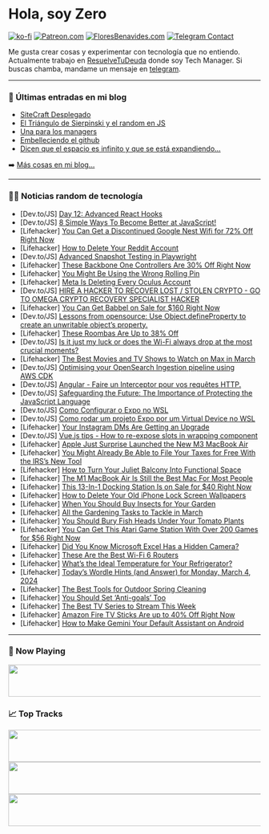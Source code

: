 # Hola, soy Zero

[![ko-fi](https://ko-fi.com/img/githubbutton_sm.svg)](https://ko-fi.com/J3J4N0LUK)
[![Patreon.com](https://img.shields.io/endpoint.svg?url=https%3A%2F%2Fshieldsio-patreon.vercel.app%2Fapi%3Fusername%3Dzerodragon%26type%3Dpatrons&style=for-the-badge)](https://patreon.com/zerodragon)
[![FloresBenavides.com](https://img.shields.io/website?down_message=oops&label=MiBlog&style=for-the-badge&up_message=online&url=https%3A%2F%2Ffloresbenavides.com)](https://floresbenavides.com)
[![Telegram Contact](https://img.shields.io/badge/escr%C3%ADbeme-ZeroDragon-%2326A5E4?style=for-the-badge&logo=telegram)](https://t.me/zerodragon)

Me gusta crear cosas y experimentar con tecnología que no entiendo.
Actualmente trabajo en [ResuelveTuDeuda](http://github.com/resuelve) donde soy Tech Manager.
Si buscas chamba, mandame un mensaje en [telegram](https://t.me/zerodragon).

---

### 📕 Últimas entradas en mi blog
<!-- BLOG-POST-LIST:START -->
- [SiteCraft Desplegado](https://floresbenavides.com/sitecraft-desplegado/)
- [El Triángulo de Sierpinski y el random en JS](https://floresbenavides.com/el-triangulo-de-sierpinski-y-el-random-en-js/)
- [Una para los managers](https://floresbenavides.com/una-para-los-managers/)
- [Embelleciendo el github](https://floresbenavides.com/embelleciendo-el-github/)
- [Dicen que el espacio es infinito y que se está expandiendo…](https://floresbenavides.com/dicen-que-el-espacio-es-infinito-y-que-se-esta-expandiendo/)
<!-- BLOG-POST-LIST:END -->

➡️ [Más cosas en mi blog...](https://floresbenavides.com)

---

### 👨‍💻 Noticias random de tecnología
<!-- TECH-POSTS:START -->
- [Dev.to/JS] [Day 12: Advanced React Hooks](https://dev.to/pdhavalm/advanced-react-hooks-3i7l)
- [Dev.to/JS] [8 Simple Ways To Become Better at JavaScript!](https://dev.to/codeguage/8-simple-ways-to-become-better-at-javascript-3kk2)
- [Lifehacker] [You Can Get a Discontinued Google Nest Wifi for 72% Off Right Now](https://lifehacker.com/tech/the-google-nest-wifi-is-72-off-right-now-on-amazon)
- [Lifehacker] [How to Delete Your Reddit Account](https://lifehacker.com/tech/how-to-delete-your-reddit-account)
- [Dev.to/JS] [Advanced Snapshot Testing in Playwright](https://dev.to/mikestopcontinues/advanced-snapshot-testing-in-playwright-3pip)
- [Lifehacker] [These Backbone One Controllers Are 30% Off Right Now](https://lifehacker.com/entertainment/backbone-one-controller-deal)
- [Lifehacker] [You Might Be Using the Wrong Rolling Pin](https://lifehacker.com/food-drink/every-type-of-rolling-pin-and-when-to-use-them)
- [Lifehacker] [Meta Is Deleting Every Oculus Account](https://lifehacker.com/tech/meta-is-deleting-oculus-accounts-soon)
- [Dev.to/JS] [HIRE A HACKER TO RECOVER LOST / STOLEN CRYPTO - GO TO OMEGA CRYPTO RECOVERY SPECIALIST HACKER](https://dev.to/baywelli200/hire-a-hacker-to-recover-lost-stolen-crypto-go-to-omega-crypto-recovery-specialist-hacker-2amc)
- [Lifehacker] [You Can Get Babbel on Sale for $160 Right Now](https://lifehacker.com/babbel-sale)
- [Dev.to/JS] [Lessons from opensource: Use Object.defineProperty to create an unwritable object’s property.](https://dev.to/ramunarasinga/lessons-from-opensource-use-objectdefineproperty-to-create-an-unwritable-objects-property-1dkk)
- [Lifehacker] [These Roombas Are Up to 38% Off](https://lifehacker.com/home/these-roombas-are-up-to-38-percent-off)
- [Dev.to/JS] [Is it just my luck or does the Wi-Fi always drop at the most crucial moments?](https://dev.to/vivek09thakur/is-it-just-my-luck-or-does-the-wi-fi-always-drop-at-the-most-crucial-moments-22h0)
- [Lifehacker] [The Best Movies and TV Shows to Watch on Max in March](https://lifehacker.com/entertainment/best-movies-and-tv-shows-on-max)
- [Dev.to/JS] [Optimising your OpenSearch Ingestion pipeline using AWS CDK](https://dev.to/aws-builders/optimising-your-opensearch-ingestion-pipeline-using-aws-cdk-20dm)
- [Dev.to/JS] [Angular - Faire un Interceptor pour vos requêtes HTTP.](https://dev.to/theobourdel/angular-faire-un-interceptor-pour-vos-requetes-http-1kdj)
- [Dev.to/JS] [Safeguarding the Future: The Importance of Protecting the JavaScript Language](https://dev.to/professionalw0/safeguarding-the-future-the-importance-of-protecting-the-javascript-language-ia3)
- [Dev.to/JS] [Como Configurar o Expo no WSL](https://dev.to/devhat/como-configurar-o-expo-no-wsl-bo3)
- [Dev.to/JS] [Como rodar um projeto Expo por um Virtual Device no WSL](https://dev.to/devhat/como-rodar-um-projeto-expo-por-um-virtual-device-no-wsl-2i16)
- [Lifehacker] [Your Instagram DMs Are Getting an Upgrade](https://lifehacker.com/tech/new-instagram-dms-update)
- [Dev.to/JS] [Vue.js tips - How to re-expose slots in wrapping component](https://dev.to/aloisseckar/vuejs-tips-how-to-re-expose-slots-in-wrapping-component-1n1)
- [Lifehacker] [Apple Just Surprise Launched the New M3 MacBook Air](https://lifehacker.com/tech/apple-surprise-announces-m3-macbook-air)
- [Lifehacker] [You Might Already Be Able to File Your Taxes for Free With the IRS’s New Tool](https://lifehacker.com/money/do-taxes-for-free-irs-direct-file-program)
- [Lifehacker] [How to Turn Your Juliet Balcony Into Functional Space](https://lifehacker.com/home/how-to-use-a-juliet-balcony)
- [Lifehacker] [The M1 MacBook Air Is Still the Best Mac For Most People](https://lifehacker.com/tech/m1-macbook-air-is-best-mac)
- [Lifehacker] [This 13-In-1 Docking Station Is on Sale for $40 Right Now](https://lifehacker.com/13-in-1-docking-station-sale)
- [Lifehacker] [How to Delete Your Old iPhone Lock Screen Wallpapers](https://lifehacker.com/tech/how-to-delete-lock-screen-wallpapers-on-iphone)
- [Lifehacker] [When You Should Buy Insects for Your Garden](https://lifehacker.com/home/adding-insects-to-garden)
- [Lifehacker] [All the Gardening Tasks to Tackle in March](https://lifehacker.com/home/gardening-tasks-to-do-in-march)
- [Lifehacker] [You Should Bury Fish Heads Under Your Tomato Plants](https://lifehacker.com/home/how-to-grow-the-best-tomatoes)
- [Lifehacker] [You Can Get This Atari Game Station With Over 200 Games for $56 Right Now](https://lifehacker.com/entertainment/atari-game-station-sale)
- [Lifehacker] [Did You Know Microsoft Excel Has a Hidden Camera?](https://lifehacker.com/tech/microsoft-excel-has-a-hidden-camera)
- [Lifehacker] [These Are the Best Wi-Fi 6 Routers](https://lifehacker.com/tech/the-best-wi-fi-6-routers)
- [Lifehacker] [What’s the Ideal Temperature for Your Refrigerator?](https://lifehacker.com/what-temperature-should-you-keep-your-refrigerator-set-533534221)
- [Lifehacker] [Today’s Wordle Hints &lpar;and Answer&rpar; for Monday, March 4, 2024](https://lifehacker.com/entertainment/wordle-hint-answer-today)
- [Lifehacker] [The Best Tools for Outdoor Spring Cleaning](https://lifehacker.com/home/best-tools-for-outdoor-spring-cleaning)
- [Lifehacker] [You Should Set ‘Anti-goals’ Too](https://lifehacker.com/work/set-anti-goals-to-get-more-done)
- [Lifehacker] [The Best TV Series to Stream This Week](https://lifehacker.com/entertainment/best-new-tv-series-stream-this-week)
- [Lifehacker] [Amazon Fire TV Sticks Are up to 40% Off Right Now](https://lifehacker.com/entertainment/amazon-fire-tv-sticks-are-up-to-40-off-right-now)
- [Lifehacker] [How to Make Gemini Your Default Assistant on Android](https://lifehacker.com/tech/how-to-make-gemini-your-default-assistant-on-android)<!-- TECH-POSTS:END -->

---

### 🎵 Now Playing
<a href="https://spotify-now-playing-dun.vercel.app/now-playing?open"><img src="https://spotify-now-playing-dun.vercel.app/now-playing" width="540" height="64"></a>

### 📈 Top Tracks
<a href="https://spotify-now-playing-dun.vercel.app/top-tracks?i=1&open"><img src="https://spotify-now-playing-dun.vercel.app/top-tracks?i=1" width="540" height="64"></a>
<a href="https://spotify-now-playing-dun.vercel.app/top-tracks?i=2&open"><img src="https://spotify-now-playing-dun.vercel.app/top-tracks?i=2" width="540" height="64"></a>
<a href="https://spotify-now-playing-dun.vercel.app/top-tracks?i=3&open"><img src="https://spotify-now-playing-dun.vercel.app/top-tracks?i=3" width="540" height="64"></a>

